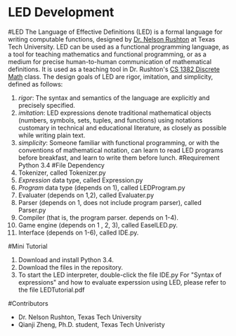 LED Development
========
#LED 
The Language of Effective Definitions (LED) is a formal language for writing computable functions, designed by [Dr. Nelson Rushton](http://www.depts.ttu.edu/cs/faculty/faculty.php?name=J.%20Nelson%20Rushton) at Texas Tech University. 
LED can be used as a functional programming language, as a tool for teaching mathematics and functional programming, or as a medium for precise human-to-human communication of mathematical definitions. It is used as a teaching tool in Dr. Rushton's [CS 1382 Discrete Math](http://nelsonrushton.net/) class. The design goals of LED are rigor, imitation, and simplicity, defined as follows:
1. *rigor*: The syntax and semantics of the language are explicitly and precisely specified.
2. *imitation*: LED expressions denote traditional mathematical objects (numbers, symbols, sets, tuples, and functions) using notations customary in technical and educational literature, as closely as possible while writing plain text.
3. *simplicity*: Someone familiar with functional programming, or with the conventions of mathematical notation, can learn to read LED programs before breakfast, and learn to write them before lunch.
#Requirement
Python 3.4
#File Dependency
0. Tokenizer, called Tokenizer.py
1. *Expression* data type, called Expression.py
2. *Program* data type (depends on 1), called LEDProgram.py
3. Evaluater (depends on 1,2), called Evaluater.py
4. Parser (depends on 1, does not include program parser), called Parser.py
5. Compiler (that is, the program parser. depends on 1-4). 
6. Game engine (depends on 1 , 2, 3), called EaselLED.py.
7. Interface (depends on 1-6), called IDE.py.


#Mini Tutorial
1. Download and install Python 3.4.
2. Download the files in the repository.
3. To start the LED interpreter, double-click the file IDE.py
For "Syntax of expressions" and how to evaluate experssion using LED, please refer to the file LEDTutorial.pdf

#Contributors
* Dr. Nelson Rushton, Texas Tech University
* Qianji Zheng, Ph.D. student, Texas Tech Univeristy
